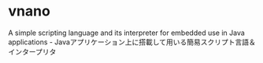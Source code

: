 # vnano
A simple scripting language and its interpreter for embedded use in Java applications - Javaアプリケーション上に搭載して用いる簡易スクリプト言語＆インタープリタ

